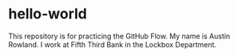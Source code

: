 # hello-world
This repository is for practicing the GitHub Flow.
My name is Austin Rowland. I work at Fifth Third Bank in the Lockbox Department.
